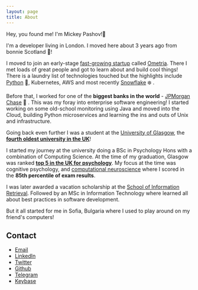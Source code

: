 ```yaml
---
layout: page
title: About
---
```


<p class="message">
  Hey, you found me! I'm Mickey Pashov!👋 
</p>

I'm a developer living in London. I moved here about 3 years ago from bonnie Scotland 🏴󠁧󠁢󠁳󠁣󠁴󠁿󠁴!

I moved to join an early-stage <a href="https://techcrunch.com/2019/09/23/customer-marketing-platform-ometria-raises-21m-series-b-round-led-by-octopus-ventures/" target="_blank">fast-growing startup</a> called <a href="https://ometria.com" target="_blank">Ometria</a>.
There I met loads of great people and got to learn about and build cool things!
There is a laundry list of technologies touched but the highlights include <a href="https://python.org" target="_blank">Python</a> 🐍, 
Kubernetes, AWS and most recently [Snowflake](https://www.snowflake.com/) ❄️ .

Before that, I worked for one of the **biggest banks in the world** - <a href="https://www.jpmorgan.com/GB/en/about-us" target="_blank">JPMorgan Chase</a> 🏦 .
This was my foray into enterprise software engineering! I started working on some old-school monitoring using Java and 
moved into the Cloud, building Python microservices and learning the ins and outs of Unix and infrastructure.

Going back even further I was a student at the [University of Glasgow](https://www.gla.ac.uk/), the [**fourth oldest university in the UK**](https://en.wikipedia.org/wiki/Ancient_university)!

I started my journey at the university doing a BSc in Psychology Hons with a combination of Computing Science.
At the time of my graduation, Glasgow was ranked [**top 5 in the UK for psychology**](https://www.theguardian.com/education/table/2013/jun/04/university-guide-psychology). My focus at the time was cognitive psychology, and 
[computational neuroscience](https://www.gla.ac.uk/researchinstitutes/neurosciencepsychology/teaching/undergraduate/) where I scored in the **85th percentile of exam results**.

I was later awarded a vacation scholarship at the <a href="https://www.gla.ac.uk/schools/computing/research/researchsections/ida-section/informationretrieval/" target="_blank">School of Information Retrieval</a>. Followed by an MSc in Information Technology where learned all about 
best practices in software development.

But it all started for me in Sofia, Bulgaria where I used to play around on my friend's computers!

<!-- ## Projects -->

## Contact
<ul>
    <li><a href="mailto:28h28i@m28i28c28k28e28y.28s28h" onmouseover="this.href=this.href.replace(/28/g, '')">Email</a></li>
    <li><a href="https://www.linkedin.com/in/mickeypash/">LinkedIn</a></li>
    <li><a href="https://twitter.com/mickeypash">Twitter</a></li>
    <li><a href="https://github.com/mickeypash">Github</a></li>
    <li><a href="https://telegram.me/mickeypash">Telegram</a></li>
    <li><a href="https://keybase.io/mickeypash">Keybase</a></li>
</ul>
